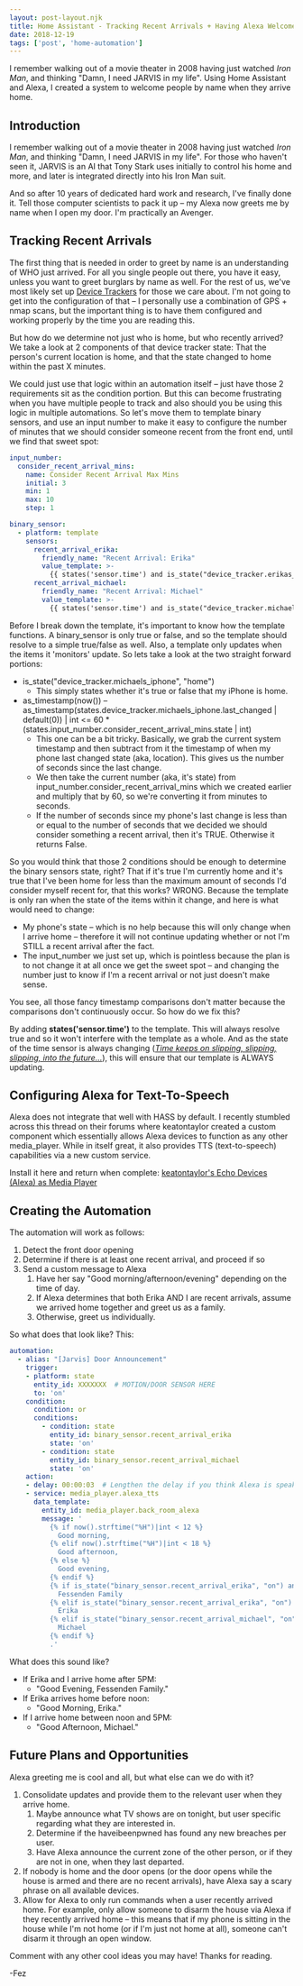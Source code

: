 ```yaml
---
layout: post-layout.njk
title: Home Assistant - Tracking Recent Arrivals + Having Alexa Welcome Them
date: 2018-12-19
tags: ['post', 'home-automation']
---
```

<!-- Excerpt Start -->
I remember walking out of a movie theater in 2008 having just watched *Iron Man*, and thinking "Damn, I need JARVIS in my life". Using Home Assistant and Alexa, I created a system to welcome people by name when they arrive home.
<!-- Excerpt End -->

## Introduction

I remember walking out of a movie theater in 2008 having just watched *Iron Man*, and thinking "Damn, I need JARVIS in my life". For those who haven't seen it, JARVIS is an AI that Tony Stark uses initially to control his home and more, and later is integrated directly into his Iron Man suit.

And so after 10 years of dedicated hard work and research, I've finally done it. Tell those computer scientists to pack it up – my Alexa now greets me by name when I open my door. I'm practically an Avenger.

## Tracking Recent Arrivals

The first thing that is needed in order to greet by name is an understanding of WHO just arrived. For all you single people out there, you have it easy, unless you want to greet burglars by name as well. For the rest of us, we've most likely set up [Device Trackers](https://www.home-assistant.io/components/device_tracker/) for those we care about. I'm not going to get into the configuration of that – I personally use a combination of GPS + nmap scans, but the important thing is to have them configured and working properly by the time you are reading this.

But how do we determine not just who is home, but who recently arrived? We take a look at 2 components of that device tracker state: That the person's current location is home, and that the state changed to home within the past X minutes.

We could just use that logic within an automation itself – just have those 2 requirements sit as the condition portion. But this can become frustrating when you have multiple people to track and also should you be using this logic in multiple automations. So let's move them to template binary sensors, and use an input number to make it easy to configure the number of minutes that we should consider someone recent from the front end, until we find that sweet spot:

```yaml
input_number:
  consider_recent_arrival_mins:
    name: Consider Recent Arrival Max Mins
    initial: 3
    min: 1
    max: 10
    step: 1

binary_sensor:
  - platform: template
    sensors:
      recent_arrival_erika:
        friendly_name: "Recent Arrival: Erika"
        value_template: >-
          {{ states('sensor.time') and is_state("device_tracker.erikas_iphone", "home") and as_timestamp(now()) - as_timestamp(states.device_tracker.erikas_iphone.last_changed | default(0)) | int <= 60 * (states.input_number.consider_recent_arrival_mins.state | int) }}
      recent_arrival_michael:
        friendly_name: "Recent Arrival: Michael"
        value_template: >-
          {{ states('sensor.time') and is_state("device_tracker.michaels_iphone", "home") and as_timestamp(now()) - as_timestamp(states.device_tracker.michaels_iphone.last_changed | default(0)) | int <= 60 * (states.input_number.consider_recent_arrival_mins.state | int) }}
```

Before I break down the template, it's important to know how the template functions. A binary_sensor is only true or false, and so the template should resolve to a simple true/false as well. Also, a template only updates when the items it 'monitors' update. So lets take a look at the two straight forward portions:

- is_state("device_tracker.michaels_iphone", "home")
  - This simply states whether it's true or false that my iPhone is home.
- as_timestamp(now()) – as_timestamp(states.device_tracker.michaels_iphone.last_changed | default(0)) | int <= 60 * (states.input_number.consider_recent_arrival_mins.state | int)
  - This one can be a bit tricky. Basically, we grab the current system timestamp and then subtract from it the timestamp of when my phone last changed state (aka, location). This gives us the number of seconds since the last change.
  - We then take the current number (aka, it's state) from input_number.consider_recent_arrival_mins which we created earlier and multiply that by 60, so we're converting it from minutes to seconds.
  - If the number of seconds since my phone's last change is less than or equal to the number of seconds that we decided we should consider something a recent arrival, then it's TRUE. Otherwise it returns False.

So you would think that those 2 conditions should be enough to determine the binary sensors state, right? That if it's true I'm currently home and it's true that I've been home for less than the maximum amount of seconds I'd consider myself recent for, that this works? WRONG. Because the template is only ran when the state of the items within it change, and here is what would need to change:

- My phone's state – which is no help because this will only change when I arrive home – therefore it will not continue updating whether or not I'm STILL a recent arrival after the fact.
- The input_number we just set up, which is pointless because the plan is to not change it at all once we get the sweet spot – and changing the number just to know if I'm a recent arrival or not just doesn't make sense.

You see, all those fancy timestamp comparisons don't matter because the comparisons don't continuously occur. So how do we fix this?

By adding **states('sensor.time')** to the template. This will always resolve true and so it won't interfere with the template as a whole. And as the state of the time sensor is always changing (*[Time keeps on slipping, slipping, slipping, into the future…](https://youtu.be/c1f7eZ8cHpM?t=30)*), this will ensure that our template is ALWAYS updating.

## Configuring Alexa for Text-To-Speech

Alexa does not integrate that well with HASS by default. I recently stumbled across this thread on their forums where keatontaylor created a custom component which essentially allows Alexa devices to function as any other media_player. While in itself great, it also provides TTS (text-to-speech) capabilities via a new custom service.

Install it here and return when complete: [keatontaylor's Echo Devices (Alexa) as Media Player](https://community.home-assistant.io/t/echo-devices-alexa-as-media-player-testers-needed)

## Creating the Automation

The automation will work as follows:

1. Detect the front door opening
2. Determine if there is at least one recent arrival, and proceed if so
3. Send a custom message to Alexa
   1. Have her say "Good morning/afternoon/evening" depending on the time of day.
   2. If Alexa determines that both Erika AND I are recent arrivals, assume we arrived home together and greet us as a family.
   3. Otherwise, greet us individually.

So what does that look like? This:

```yaml
automation:
  - alias: "[Jarvis] Door Announcement"
    trigger:
    - platform: state
      entity_id: XXXXXXX  # MOTION/DOOR SENSOR HERE
      to: 'on'
    condition:
      condition: or
      conditions:
        - condition: state
          entity_id: binary_sensor.recent_arrival_erika
          state: 'on'
        - condition: state
          entity_id: binary_sensor.recent_arrival_michael
          state: 'on'
    action:
    - delay: 00:00:03  # Lengthen the delay if you think Alexa is speaking before people are fully through the door
    - service: media_player.alexa_tts
      data_template:
        entity_id: media_player.back_room_alexa
        message: '
          {% if now().strftime("%H")|int < 12 %}
            Good morning,
          {% elif now().strftime("%H")|int < 18 %}
            Good afternoon,
          {% else %}
            Good evening,
          {% endif %}
          {% if is_state("binary_sensor.recent_arrival_erika", "on") and is_state("binary_sensor.recent_arrival_michael", "on")  %}
            Fessenden Family
          {% elif is_state("binary_sensor.recent_arrival_erika", "on") %}
            Erika
          {% elif is_state("binary_sensor.recent_arrival_michael", "on") %}
            Michael
          {% endif %}
          .'
```

What does this sound like?

- If Erika and I arrive home after 5PM:
  - "Good Evening, Fessenden Family."
- If Erika arrives home before noon:
  - "Good Morning, Erika."
- If I arrive home between noon and 5PM:
  - "Good Afternoon, Michael."

## Future Plans and Opportunities

Alexa greeting me is cool and all, but what else can we do with it?

1. Consolidate updates and provide them to the relevant user when they arrive home.
   1. Maybe announce what TV shows are on tonight, but user specific regarding what they are interested in.
   2. Determine if the haveibeenpwned has found any new breaches per user.
   3. Have Alexa announce the current zone of the other person, or if they are not in one, when they last departed.
2. If nobody is home and the door opens (or the door opens while the house is armed and there are no recent arrivals), have Alexa say a scary phrase on all available devices.
3. Allow for Alexa to only run commands when a user recently arrived home. For example, only allow someone to disarm the house via Alexa if they recently arrived home – this means that if my phone is sitting in the house while I'm not home (or if I'm just not home at all), someone can't disarm it through an open window.

Comment with any other cool ideas you may have! Thanks for reading.

-Fez